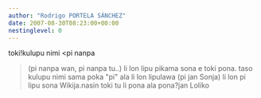 ```yaml
---
author: "Rodrigo PORTELA SÁNCHEZ"
date: 2007-08-30T08:23:00+00:00
nestinglevel: 0
---
```

toki!kulupu nimi <pi nanpa
> (pi nanpa wan, pi nanpa tu..) li lon lipu pikama sona e toki pona. taso kulupu nimi sama poka "pi" ala li lon lipulawa (pi jan Sonja) li lon pi lipu sona Wikija.nasin toki tu li pona ala pona?jan Loliko